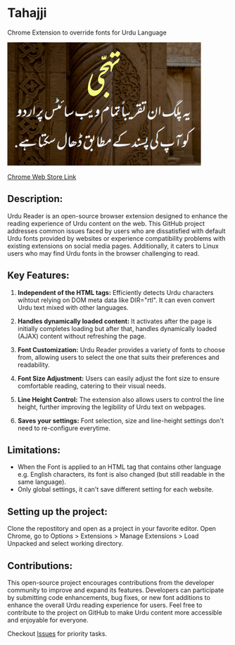 # Tahajji
Chrome Extension to override fonts for Urdu Language

![imagename](https://github.com/simptive/tahajji/blob/master/images/small_promo.png)

[Chrome Web Store Link](https://chrome.google.com/webstore/detail/tahajji-urdu-reader/bknnphpbomfgdlmpgmnjhmbakpohppee)

## Description:

Urdu Reader is an open-source browser extension designed to enhance the reading experience of Urdu content on the web. This GitHub project addresses common issues faced by users who are dissatisfied with default Urdu fonts provided by websites or experience compatibility problems with existing extensions on social media pages. Additionally, it caters to Linux users who may find Urdu fonts in the browser challenging to read.

## Key Features:

1. **Independent of the HTML tags:** Efficiently detects Urdu characters wihtout relying on DOM meta data like DIR="rtl". It can even convert Urdu text mixed with other languages.

2. **Handles dynamically loaded content:** It activates after the page is initially completes loading but after that, handles dynamically loaded (AJAX) content without refreshing the page.

3. **Font Customization:** Urdu Reader provides a variety of fonts to choose from, allowing users to select the one that suits their preferences and readability.

4. **Font Size Adjustment:** Users can easily adjust the font size to ensure comfortable reading, catering to their visual needs.

5. **Line Height Control:** The extension also allows users to control the line height, further improving the legibility of Urdu text on webpages.

6. **Saves your settings:** Font selection, size and line-height settings don't need to re-configure everytime.

## Limitations:

* When the Font is applied to an HTML tag that contains other language e.g. English characters, its font is also changed (but still readable in the same language).
* Only global settings, it can't save different setting for each website.

## Setting up the project:
Clone the repostitory and open as a project in your favorite editor. Open Chrome, go to Options > Extensions > Manage Extensions > Load Unpacked and select working directory.

## Contributions:

This open-source project encourages contributions from the developer community to improve and expand its features. Developers can participate by submitting code enhancements, bug fixes, or new font additions to enhance the overall Urdu reading experience for users. Feel free to contribute to the project on GitHub to make Urdu content more accessible and enjoyable for everyone.

Checkout [Issues](https://github.com/simptive/tahajji/issues) for priority tasks.

